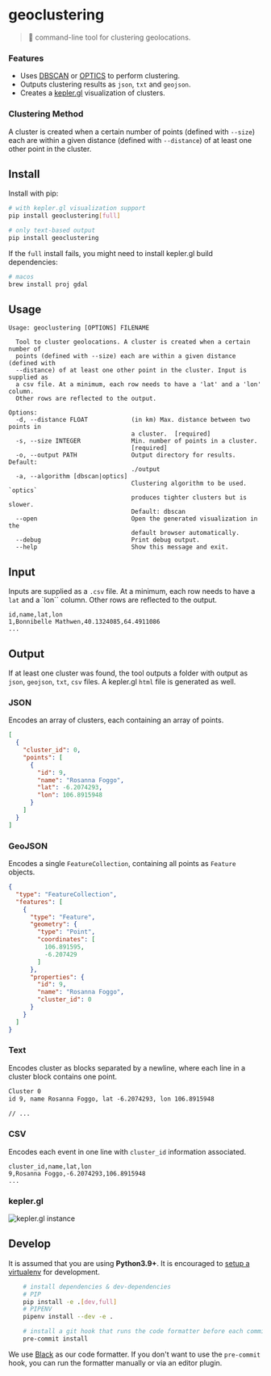 # geoclustering

> 📍 command-line tool for clustering geolocations.

### Features

 - Uses [DBSCAN](https://scikit-learn.org/stable/modules/generated/sklearn.cluster.DBSCAN.html) or [OPTICS](https://scikit-learn.org/stable/modules/generated/sklearn.cluster.OPTICS.html) to perform clustering.
 - Outputs clustering results as `json`, `txt` and `geojson`.
 - Creates a [kepler.gl](https://kepler.gl) visualization of clusters.

### Clustering Method

A cluster is created when a certain number of points (defined with `--size`) each are within a given distance (defined with `--distance`) of at least one other point in the cluster. 


## Install

Install with pip:

```sh
# with kepler.gl visualization support
pip install geoclustering[full]

# only text-based output
pip install geoclustering
```

If the `full` install fails, you might need to install kepler.gl build dependencies:

```sh
# macos
brew install proj gdal
```

## Usage

```
Usage: geoclustering [OPTIONS] FILENAME

  Tool to cluster geolocations. A cluster is created when a certain number of
  points (defined with --size) each are within a given distance (defined with
  --distance) of at least one other point in the cluster. Input is supplied as
  a csv file. At a minimum, each row needs to have a 'lat' and a 'lon' column.
  Other rows are reflected to the output.

Options:
  -d, --distance FLOAT            (in km) Max. distance between two points in
                                  a cluster.  [required]
  -s, --size INTEGER              Min. number of points in a cluster.
                                  [required]
  -o, --output PATH               Output directory for results. Default:
                                  ./output
  -a, --algorithm [dbscan|optics]
                                  Clustering algorithm to be used. `optics`
                                  produces tighter clusters but is slower.
                                  Default: dbscan
  --open                          Open the generated visualization in the
                                  default browser automatically.
  --debug                         Print debug output.
  --help                          Show this message and exit.
```

## Input

Inputs are supplied as a `.csv` file. At a minimum, each row needs to have a `lat` and a `lon`` column. Other rows are reflected to the output.

```csv
id,name,lat,lon
1,Bonnibelle Mathwen,40.1324085,64.4911086
...
```

## Output

If at least one cluster was found, the tool outputs a folder with output as `json`, `geojson`, `txt`, `csv` files. A kepler.gl `html` file is generated as well.

### JSON

Encodes an array of clusters, each containing an array of points.

```json
[
  {
    "cluster_id": 0,
    "points": [
      {
        "id": 9,
        "name": "Rosanna Foggo",
        "lat": -6.2074293,
        "lon": 106.8915948
      }
    ]
  }
]
```

### GeoJSON

Encodes a single `FeatureCollection`, containing all points as `Feature` objects.

```json
{
  "type": "FeatureCollection",
  "features": [
    {
      "type": "Feature",
      "geometry": {
        "type": "Point",
        "coordinates": [
          106.891595,
          -6.207429
        ]
      },
      "properties": {
        "id": 9,
        "name": "Rosanna Foggo",
        "cluster_id": 0
      }
    }
  ]
}
```

### Text

Encodes cluster as blocks separated by a newline, where each line in a cluster block contains one point.

```txt
Cluster 0
id 9, name Rosanna Foggo, lat -6.2074293, lon 106.8915948

// ...
```

### CSV

Encodes each event in one line with `cluster_id` information associated.

```csv
cluster_id,name,lat,lon
9,Rosanna Foggo,-6.2074293,106.8915948
...
```

### kepler.gl

![kepler.gl instance](https://user-images.githubusercontent.com/1682504/176478177-c0446b51-4060-495c-803d-79e2bbd3e966.png)

## Develop

It is assumed that you are using **Python3.9+**. It is encouraged to [setup a virtualenv](https://wiki.archlinux.org/title/Python/Virtual_environment#venv>) for development.

```sh
    # install dependencies & dev-dependencies
    # PIP
    pip install -e .[dev,full]
    # PIPENV
    pipenv install --dev -e .

    # install a git hook that runs the code formatter before each commit.
    pre-commit install
```

We use [Black](https://github.com/psf/black) as our code formatter. If you don't want to use the `pre-commit` hook, you can run the formatter manually or via an editor plugin.
